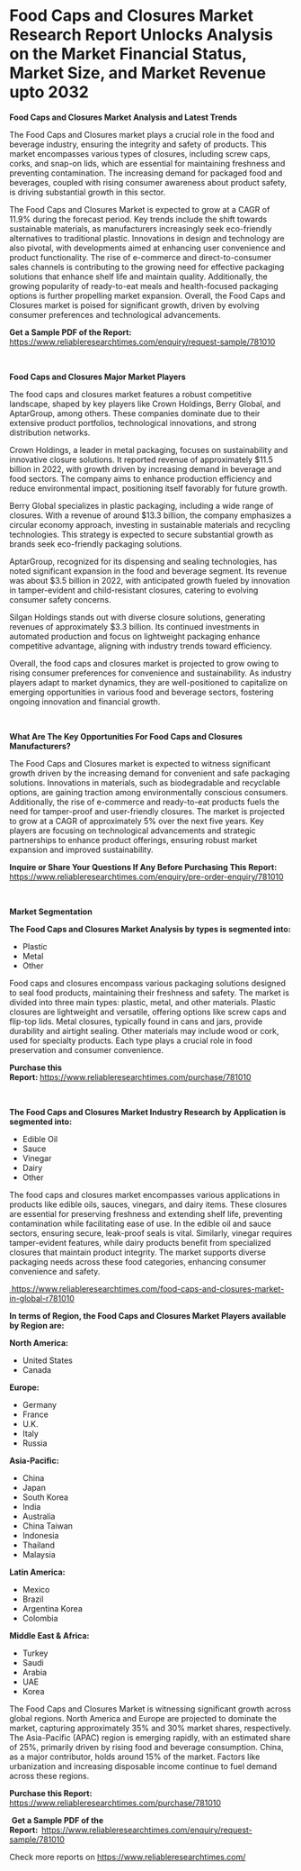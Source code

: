 <p><h1>Food Caps and Closures Market Research Report Unlocks Analysis on the Market Financial Status, Market Size, and Market Revenue upto 2032</h1></p><p><strong>Food Caps and Closures Market Analysis and Latest Trends</strong></p>
<p><p>The Food Caps and Closures market plays a crucial role in the food and beverage industry, ensuring the integrity and safety of products. This market encompasses various types of closures, including screw caps, corks, and snap-on lids, which are essential for maintaining freshness and preventing contamination. The increasing demand for packaged food and beverages, coupled with rising consumer awareness about product safety, is driving substantial growth in this sector. </p><p>The Food Caps and Closures Market is expected to grow at a CAGR of 11.9% during the forecast period. Key trends include the shift towards sustainable materials, as manufacturers increasingly seek eco-friendly alternatives to traditional plastic. Innovations in design and technology are also pivotal, with developments aimed at enhancing user convenience and product functionality. The rise of e-commerce and direct-to-consumer sales channels is contributing to the growing need for effective packaging solutions that enhance shelf life and maintain quality. Additionally, the growing popularity of ready-to-eat meals and health-focused packaging options is further propelling market expansion. Overall, the Food Caps and Closures market is poised for significant growth, driven by evolving consumer preferences and technological advancements.</p></p>
<p><strong>Get a Sample PDF of the Report:&nbsp;</strong> <a href="https://www.reliableresearchtimes.com/enquiry/request-sample/781010?utm_campaign=2627&utm_medium=2&utm_source=Github&utm_content=ia&utm_term=26032025&utm_id=food-caps-and-closures">https://www.reliableresearchtimes.com/enquiry/request-sample/781010</a></p>
<p>&nbsp;</p>
<p><strong>Food Caps and Closures Major Market Players</strong></p>
<p><p>The food caps and closures market features a robust competitive landscape, shaped by key players like Crown Holdings, Berry Global, and AptarGroup, among others. These companies dominate due to their extensive product portfolios, technological innovations, and strong distribution networks.</p><p>Crown Holdings, a leader in metal packaging, focuses on sustainability and innovative closure solutions. It reported revenue of approximately $11.5 billion in 2022, with growth driven by increasing demand in beverage and food sectors. The company aims to enhance production efficiency and reduce environmental impact, positioning itself favorably for future growth.</p><p>Berry Global specializes in plastic packaging, including a wide range of closures. With a revenue of around $13.3 billion, the company emphasizes a circular economy approach, investing in sustainable materials and recycling technologies. This strategy is expected to secure substantial growth as brands seek eco-friendly packaging solutions.</p><p>AptarGroup, recognized for its dispensing and sealing technologies, has noted significant expansion in the food and beverage segment. Its revenue was about $3.5 billion in 2022, with anticipated growth fueled by innovation in tamper-evident and child-resistant closures, catering to evolving consumer safety concerns.</p><p>Silgan Holdings stands out with diverse closure solutions, generating revenues of approximately $3.3 billion. Its continued investments in automated production and focus on lightweight packaging enhance competitive advantage, aligning with industry trends toward efficiency.</p><p>Overall, the food caps and closures market is projected to grow owing to rising consumer preferences for convenience and sustainability. As industry players adapt to market dynamics, they are well-positioned to capitalize on emerging opportunities in various food and beverage sectors, fostering ongoing innovation and financial growth.</p></p>
<p>&nbsp;</p>
<p><strong>What Are The Key Opportunities For Food Caps and Closures Manufacturers?</strong></p>
<p><p>The Food Caps and Closures market is expected to witness significant growth driven by the increasing demand for convenient and safe packaging solutions. Innovations in materials, such as biodegradable and recyclable options, are gaining traction among environmentally conscious consumers. Additionally, the rise of e-commerce and ready-to-eat products fuels the need for tamper-proof and user-friendly closures. The market is projected to grow at a CAGR of approximately 5% over the next five years. Key players are focusing on technological advancements and strategic partnerships to enhance product offerings, ensuring robust market expansion and improved sustainability.</p></p>
<p><strong>Inquire or Share Your Questions If Any Before Purchasing This Report:</strong> <a href="https://www.reliableresearchtimes.com/enquiry/pre-order-enquiry/781010?utm_campaign=2627&utm_medium=2&utm_source=Github&utm_content=ia&utm_term=26032025&utm_id=food-caps-and-closures">https://www.reliableresearchtimes.com/enquiry/pre-order-enquiry/781010</a></p>
<p>&nbsp;</p>
<p><strong>Market Segmentation</strong></p>
<p><strong>The Food Caps and Closures Market Analysis by types is segmented into:</strong></p>
<p><ul><li>Plastic</li><li>Metal</li><li>Other</li></ul></p>
<p><p>Food caps and closures encompass various packaging solutions designed to seal food products, maintaining their freshness and safety. The market is divided into three main types: plastic, metal, and other materials. Plastic closures are lightweight and versatile, offering options like screw caps and flip-top lids. Metal closures, typically found in cans and jars, provide durability and airtight sealing. Other materials may include wood or cork, used for specialty products. Each type plays a crucial role in food preservation and consumer convenience.</p></p>
<p><strong>Purchase this Report:&nbsp;</strong><a href="https://www.reliableresearchtimes.com/purchase/781010?utm_campaign=2627&utm_medium=2&utm_source=Github&utm_content=ia&utm_term=26032025&utm_id=food-caps-and-closures">https://www.reliableresearchtimes.com/purchase/781010</a></p>
<p>&nbsp;</p>
<p><strong>The Food Caps and Closures Market Industry Research by Application is segmented into:</strong></p>
<p><ul><li>Edible Oil</li><li>Sauce</li><li>Vinegar</li><li>Dairy</li><li>Other</li></ul></p>
<p><p>The food caps and closures market encompasses various applications in products like edible oils, sauces, vinegars, and dairy items. These closures are essential for preserving freshness and extending shelf life, preventing contamination while facilitating ease of use. In the edible oil and sauce sectors, ensuring secure, leak-proof seals is vital. Similarly, vinegar requires tamper-evident features, while dairy products benefit from specialized closures that maintain product integrity. The market supports diverse packaging needs across these food categories, enhancing consumer convenience and safety.</p></p>
<p><a href="https://www.reliableresearchtimes.com/food-caps-and-closures-market-in-global-r781010?utm_campaign=2627&utm_medium=2&utm_source=Github&utm_content=ia&utm_term=26032025&utm_id=food-caps-and-closures">&nbsp;https://www.reliableresearchtimes.com/food-caps-and-closures-market-in-global-r781010</a></p>
<p><strong>In terms of Region, the Food Caps and Closures Market Players available by Region are:</strong></p>
<p>
    <p> <strong> North America: </strong>
        <ul>
            <li>United States</li>
            <li>Canada</li>
        </ul>
        </p> 
    <p> <strong> Europe: </strong>
        <ul>
            <li>Germany</li>
            <li>France</li>
            <li>U.K.</li>
            <li>Italy</li>
            <li>Russia</li>
        </ul>
        </p> 
    <p> <strong> Asia-Pacific: </strong>
        <ul>
            <li>China</li>
            <li>Japan</li>
            <li>South Korea</li>
            <li>India</li>
            <li>Australia</li>
            <li>China Taiwan</li>
            <li>Indonesia</li>
            <li>Thailand</li>
            <li>Malaysia</li>
        </ul>
        </p> 
    <p> <strong> Latin America: </strong>
        <ul>
            <li>Mexico</li>
            <li>Brazil</li>
            <li>Argentina Korea</li>
            <li>Colombia</li>
        </ul>
        </p> 
    <p> <strong> Middle East & Africa: </strong>
        <ul>
            <li>Turkey</li>
            <li>Saudi</li>
            <li>Arabia</li>
            <li>UAE</li>
            <li>Korea</li>
        </ul>
    </p>
    </p>
<p><p>The Food Caps and Closures Market is witnessing significant growth across global regions. North America and Europe are projected to dominate the market, capturing approximately 35% and 30% market shares, respectively. The Asia-Pacific (APAC) region is emerging rapidly, with an estimated share of 25%, primarily driven by rising food and beverage consumption. China, as a major contributor, holds around 15% of the market. Factors like urbanization and increasing disposable income continue to fuel demand across these regions.</p></p>
<p><strong>Purchase this Report: </strong><a href="https://www.reliableresearchtimes.com/purchase/781010?utm_campaign=2627&utm_medium=2&utm_source=Github&utm_content=ia&utm_term=26032025&utm_id=food-caps-and-closures">https://www.reliableresearchtimes.com/purchase/781010</a></p>
<p>&nbsp;<strong>Get a Sample PDF of the Report:&nbsp;&nbsp;</strong><a href="https://www.reliableresearchtimes.com/enquiry/request-sample/781010?utm_campaign=2627&utm_medium=2&utm_source=Github&utm_content=ia&utm_term=26032025&utm_id=food-caps-and-closures">https://www.reliableresearchtimes.com/enquiry/request-sample/781010</a></p>
<p><strong></strong></p>
<p>Check more reports on <a href="https://www.reliableresearchtimes.com/?utm_campaign=2627&utm_medium=2&utm_source=Github&utm_content=ia&utm_term=26032025&utm_id=food-caps-and-closures">https://www.reliableresearchtimes.com/</a></p>